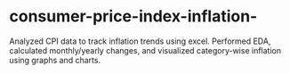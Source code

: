 # consumer-price-index-inflation-
Analyzed CPI data to track inflation trends using excel. Performed EDA, calculated monthly/yearly changes, and visualized category-wise inflation using graphs and charts.
